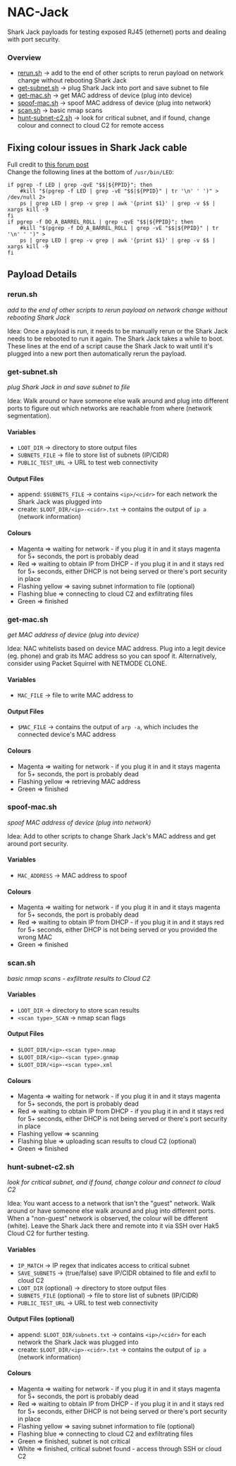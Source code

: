 # NAC-Jack
Shark Jack payloads for testing exposed RJ45 (ethernet) ports and dealing with port security.

### Overview
- [rerun.sh](#rerunsh) → add to the end of other scripts to rerun payload on network change without rebooting Shark Jack
- [get-subnet.sh](#get-subnetsh) → plug Shark Jack into port and save subnet to file
- [get-mac.sh](#get-macsh) → get MAC address of device (plug into device)
- [spoof-mac.sh](#spoof-macsh) → spoof MAC address of device (plug into network)
- [scan.sh](#scansh) → basic nmap scans
- [hunt-subnet-c2.sh](#hunt-subnet-c2sh) → look for critical subnet, and if found, change colour and connect to cloud C2 for remote access

## Fixing colour issues in Shark Jack cable
Full credit to [this forum post](https://forums.hak5.org/topic/58286-shark-jack-cable-led-bug/)  
Change the following lines at the bottom of `/usr/bin/LED`:
```
if pgrep -f LED | grep -qvE "$$|${PPID}"; then                                  
    #kill "$(pgrep -f LED | grep -vE "$$|${PPID}" | tr '\n' ' ')" > /dev/null 2>
    ps | grep LED | grep -v grep | awk '{print $1}' | grep -v $$ | xargs kill -9
fi                                                                              
if pgrep -f DO_A_BARREL_ROLL | grep -qvE "$$|${PPID}"; then                     
    #kill "$(pgrep -f DO_A_BARREL_ROLL | grep -vE "$$|${PPID}" | tr '\n' ' ')" >
    ps | grep LED | grep -v grep | awk '{print $1}' | grep -v $$ | xargs kill -9
fi
```

## Payload Details

### rerun.sh
*add to the end of other scripts to rerun payload on network change without rebooting Shark Jack*

Idea: Once a payload is run, it needs to be manually rerun or the Shark Jack needs to be rebooted to run it again. The Shark Jack takes a while to boot.
These lines at the end of a script cause the Shark Jack to wait until it's plugged into a new port then automatically rerun the payload.

### get-subnet.sh
*plug Shark Jack in and save subnet to file*

Idea: Walk around or have someone else walk around and plug into different ports to figure out which networks are reachable from where (network segmentation).
#### Variables
- `LOOT_DIR` → directory to store output files
- `SUBNETS_FILE` → file to store list of subnets (IP/CIDR)
- `PUBLIC_TEST_URL` → URL to test web connectivity
#### Output Files
- append: `$SUBNETS_FILE` → contains `<ip>/<cidr>` for each network the Shark Jack was plugged into
- create: `$LOOT_DIR/<ip>-<cidr>.txt` → contains the output of `ip a` (network information)
#### Colours
- Magenta ⇒ waiting for network - if you plug it in and it stays magenta for 5+ seconds, the port is probably dead
- Red ⇒ waiting to obtain IP from DHCP - if you plug it in and it stays red for 5+ seconds, either DHCP is not being served or there's port security in place
- Flashing yellow ⇒ saving subnet information to file (optional)
- Flashing blue ⇒ connecting to cloud C2 and exfiltrating files
- Green ⇒ finished

### get-mac.sh
*get MAC address of device (plug into device)*

Idea: NAC whitelists based on device MAC address. Plug into a legit device (eg. phone) and grab its MAC address so you can spoof it. Alternatively, consider using Packet Squirrel with NETMODE CLONE.
#### Variables
- `MAC_FILE` → file to write MAC address to
#### Output Files
- `$MAC_FILE` → contains the output of `arp -a`, which includes the connected device's MAC address
#### Colours
- Magenta ⇒ waiting for network - if you plug it in and it stays magenta for 5+ seconds, the port is probably dead
- Flashing yellow ⇒ retrieving MAC address
- Green ⇒ finished
### spoof-mac.sh
*spoof MAC address of device (plug into network)*

Idea: Add to other scripts to change Shark Jack's MAC address and get around port security.
#### Variables
- `MAC_ADDRESS` → MAC address to spoof
#### Colours
- Magenta ⇒ waiting for network - if you plug it in and it stays magenta for 5+ seconds, the port is probably dead
- Red ⇒ waiting to obtain IP from DHCP - if you plug it in and it stays red for 5+ seconds, either DHCP is not being served or you provided the wrong MAC
- Green ⇒ finished

### scan.sh
*basic nmap scans - exfiltrate results to Cloud C2*
#### Variables
- `LOOT_DIR` → directory to store scan results
- `<scan type>_SCAN` → nmap scan flags
#### Output Files
- `$LOOT_DIR/<ip>-<scan type>.nmap`
- `$LOOT_DIR/<ip>-<scan type>.gnmap`
- `$LOOT_DIR/<ip>-<scan type>.xml`
#### Colours
- Magenta ⇒ waiting for network - if you plug it in and it stays magenta for 5+ seconds, the port is probably dead
- Red ⇒ waiting to obtain IP from DHCP - if you plug it in and it stays red for 5+ seconds, either DHCP is not being served or there's port security in place
- Flashing yellow ⇒ scanning
- Flashing blue ⇒ uploading scan results to cloud C2 (optional)
- Green ⇒ finished

### hunt-subnet-c2.sh
*look for critical subnet, and if found, change colour and connect to cloud C2*

Idea: You want access to a network that isn't the "guest" network. Walk around or have someone else walk around and plug into different ports. When a "non-guest" network is observed, the colour will be different (white). Leave the Shark Jack there and remote into it via SSH over Hak5 Cloud C2 for further testing.
#### Variables
- `IP_MATCH` → IP regex that indicates access to critical subnet
- `SAVE_SUBNETS` → (true/false) save IP/CIDR obtained to file and exfil to cloud C2
- `LOOT_DIR` (optional) → directory to store output files
- `SUBNETS_FILE` (optional) → file to store list of subnets (IP/CIDR)
- `PUBLIC_TEST_URL` → URL to test web connectivity
#### Output Files (optional)
- append: `$LOOT_DIR/subnets.txt` → contains `<ip>/<cidr>` for each network the Shark Jack was plugged into
- create: `$LOOT_DIR/<ip>-<cidr>.txt` → contains the output of `ip a` (network information)
#### Colours
- Magenta ⇒ waiting for network - if you plug it in and it stays magenta for 5+ seconds, the port is probably dead
- Red ⇒ waiting to obtain IP from DHCP - if you plug it in and it stays red for 5+ seconds, either DHCP is not being served or there's port security in place
- Flashing yellow ⇒ saving subnet information to file (optional)
- Flashing blue ⇒ connecting to cloud C2 and exfiltrating files
- Green ⇒ finished, subnet is not critical
- White ⇒ finished, critical subnet found - access through SSH or cloud C2
